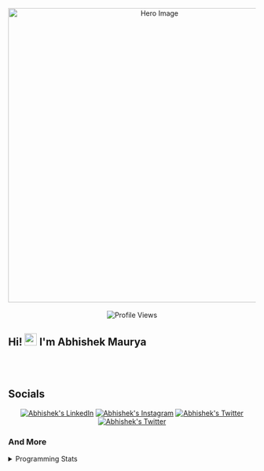 <div align="center">
  <picture>
    <img alt="Hero Image" src="https://media.discordapp.net/attachments/840838780364914698/1075504728064139264/Copy_of_Hello_UwU.gif" width="600" />
  </picture>
  <!--To create your own Hero Image: https://www.canva.com/design/DAFJSSKNYZo/rPq6VBZBB2bLE3S_nWTN8Q/view?utm_content=DAFJSSKNYZo&utm_campaign=designshare&utm_medium=link&utm_source=publishsharelink&mode=preview -->
  <br>
  <br>
  <img src="https://komarev.com/ghpvc/?username=abhishek-maurya7&style=flat&color=brightgreen" alt="Profile Views">
</div>

<div id="about">
  <h2>Hi! <img src="https://media.giphy.com/media/hvRJCLFzcasrR4ia7z/giphy.gif" width="25"> I'm Abhishek Maurya</h2>
</div>
<br><br>
<div id="socials">
  <h2>Socials</h2>
  <div align="center">
    <a href="https://www.linkedin.com/in/abhishek-maurya1"><img src="https://img.shields.io/static/v1?label=LinkedIn&message=@abhishek-maurya1&logo=LinkedIn&style=flat&color=blue" alt="Abhishek's LinkedIn"></a>
    <a href="https://www.instagram.com/me_abhishekmaurya"><img src="https://img.shields.io/static/v1?label=Instagram&message=@_me_abhishekmaurya_&logo=Instagram&style=flat&color=ff007f" alt="Abhishek's Instagram"></a>
    <a href="https://twitter.com/_Newbie_10"><img src="https://img.shields.io/static/v1?label=Twitter&message=@_Newbie_10&logo=Twitter&style=flat&color=1DA1F2"
                                                  alt="Abhishek's Twitter"></a>
    <a href="mailto:janardanmaurya238@gmail.com">
      <img 
           src="https://img.shields.io/static/v1?label=Gmail&message=janardanmaurya238@gmail.com&logo=Gmail&style=flat&color=red"
           alt="Abhishek's Twitter">
    </a>
  </div>
</div>

### And More
<details>
  <summary>Programming Stats</summary>
  <br>

<table>
    <tr>
      <td>
        
[![wakatime](https://wakatime.com/badge/user/2840aa63-e969-409c-954a-8bef84dc2f5e.svg)](https://wakatime.com/@2840aa63-e969-409c-954a-8bef84dc2f5e)  
      </td>
      <td>
        <img src="https://img.shields.io/github/stars/abhishek-maurya7?style=social" alt="Abhishek's Twitter">
      </td>
  </tr>
  <tr></tr>
  <tr>
    <td>
      
![Abhishek's GitHub stats](https://github-readme-stats.vercel.app/api?username=abhishek-maurya7&theme=github_dark&show_icons=true&card_width=400)
      
![Top Langs](https://github-readme-stats.vercel.app/api/top-langs/?username=abhishek-maurya7&theme=github_dark&card_width=400)
</td>
<td>
      
  ![Abhishek's wakatime stats](https://github-readme-stats.vercel.app/api/wakatime?username=abhishek_maurya&theme=github_dark)

</td>
  </tr>
</table>
  <br><br>
</details>

<!--
**abhishek-maurya7/abhishek-maurya7** is a ✨ _special_ ✨ repository because its `README.md` (this file) appears on your GitHub profile.

Here are some ideas to get you started:

- 🔭 I’m currently working on ...
- 🌱 I’m currently learning ...
- 👯 I’m looking to collaborate on ...
- 🤔 I’m looking for help with ...
- 💬 Ask me about ...
- 📫 How to reach me: ...
- 😄 Pronouns: ...
- ⚡ Fun fact: ...
-->
